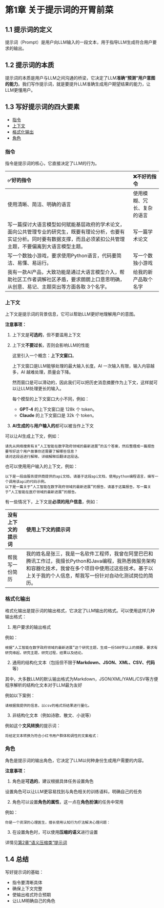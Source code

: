 # 第1章 关于提示词的开胃前菜

## 1.1 提示词的定义

提示词（Prompt）是用户向LLM输入的一段文本，用于指导LLM生成符合用户要求的输出。

## 1.2 提示词的本质

提示词的本质是用户与LLM之间沟通的桥梁，它决定了LLM**准确“预测”用户意图的能力**。我们写作提示词，就是要提升LLM准确生成用户期望结果的能力，让LLM更懂用户。

## 1.3 写好提示词的四大要素

- [指令](#指令)
- [上下文](#上下文)
- [格式化输出](#格式化输出)
- [角色](#角色)

### 指令

指令是提示词的核心，它直接决定了LLM的行为。

| ✅好的指令 | ❌不好的指令 |
| :---- | :---- |
| 使用清晰、简洁、明确的语言 | 使用模糊、冗长、复杂的语言 |
| 写一篇探讨大语言模型如何赋能基层政府的学术论文，面向公共管理专业的研究生，既要有理论分析，也要有实证分析。同时要有数据支撑，而且必须紧扣公共管理主题，不要偏离到大语言模型主题。 | 写一篇学术论文 |
| 写一个数独小游戏，要求使用Python语言，代码要简洁、易懂、易运行。 | 写一个数独小游戏 |
| 我有一款AI产品，大致功能是通过大语言模型介入，帮助社区工作者调解社区矛盾，要求朗朗上口意思明确，从创意、易记、主题突出等方面各取 3个名字。 | 给我的新产品取个名字 |

### 上下文

上下文是提示词的背景信息，它可以帮助LLM更好地理解用户的意图。

**注意事项：**

1. 上下文是**可选的**，但不要滥用上下文
2. 上下文**不要过长**，否则会影响LLM的性能

    这里引入一个概念：**上下文窗口**。

    上下文窗口是LLM能够处理的最大输入长度。AI 一次输入有限，输入内容越多，AI 越难处理，质量会下降。

    然而窗口是可以滑动的，因此我们可以把历史消息摘要作为上下文，这样就可以让LLM处理更长的输入。

    每个模型的上下文窗口大小不同，例如：

    - **GPT-4** 的上下文窗口是 128k 个 token。
    - **Claude** 的上下文窗口是 32k 个 token。

3. **AI生成的**与**用户输入的**都可以被当作上下文

可以让AI生成上下文，例如：

```text
请先从网络搜索有关“人工智能在数字政府领域的最新进展”的五个答案，然后整理成一篇报告
要写好这个用户故事你还需要了解哪些信息？
请对这段话进行解释，详细解释后翻译这段话。
```

也可以使用用户输入的上下文，例如：

```text
以下是一段由服务提供商提供的api文档，请基于这段api文档，使用python编程语言，编写一个调用该api的代码示例。
以下是一篇关于“人工智能在数字政府领域的最新进展”的报告，请基于这篇报告，写一篇关于“人工智能在医疗领域的最新进展”的报告。
```

有一些情况下，上下文是**必须的用户信息**，例如：

| 没有上下文的提示词 | 使用上下文的提示词 |
| :---- | :---- |
| 帮我写一份简历 | 我的姓名是张三，我是一名软件工程师，我曾在阿里巴巴和腾讯工作过，我擅长Python和Java编程，我熟悉微服务架构和容器化技术，我曾在多个项目中使用过这些技术。基于以上关于我的个人信息，帮我写一份针对自动化测试岗位的简历。 |

### 格式化输出

格式化输出是提示词的输出格式，它决定了LLM输出的格式。可以使用这样几种输出格式：

1. 用户要求的输出格式

例如：

```text
根据“人工智能在数字政府领域的最新进展”这个研究主题，生成一份500字以上的摘要，要求有研究缘起，研究主题，研究过程，结果以及结论。
```

2. 通用的结构化文本（包括但不限于**Markdown、JSON、XML、CSV、代码**等）

其中，大多数LLM的默认输出格式为Markdown，JSON/XML/YAML/CSV等方便程序解析的结构化文本对于LLM最为友好

例如以下案例：

```text
请根据我提供的信息，以csv的格式将结果进行量化。
```

3. 非结构化文本（例如诗歌、散文、小说等）

例如这个**文风转换**的提示词：

```text
将给定文本转换为符合小红书用户群体和调性的文案格式：
```

### 角色

角色是提示词的输出角色，它决定了LLM以何种身份生成用户需要的内容。

**注意事项：**

1. 角色是**可选的**，建议根据具体任务设置角色

设置角色可以让LLM更容易找到与角色相关的训练语料，明确自己的任务

2. 角色可以设置**角色的属性**，这一点在**角色扮演**的任务中常用

例如：

```text
你是一个资深的心理医生，擅长使用认知行为疗法解决心理问题：
```

3. 在设置角色时，可以使用**压缩的语义**进行设置

详情见[第2章“语义压缩类”提示词](../chapter2/chapter2.md)

## 1.4 总结

写好提示词的基础：

- 指令要清晰具体
- 确保上下文完整
- 使输出格式符合预期
- 让LLM明确自己的角色
